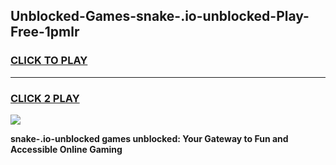 
## Unblocked-Games-snake-.io-unblocked-Play-Free-1pmlr
<h3>
<a href="https://premium76.site?title=snake-.io-unblocked&ref=23A">CLICK TO PLAY</a></h3>
<hr>

<h3>
<a href="https://premium76.site?title=snake-.io-unblocked&ref=23A">CLICK 2 PLAY</a>
  
</h3>

<a href="https://premium76.site?title=snake-.io-unblocked&ref=23A"><img src="https://clearcache.store/games.png"></a>


**snake-.io-unblocked games unblocked: Your Gateway to Fun and Accessible Online Gaming**
